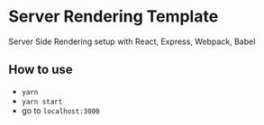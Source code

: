 # Server Rendering Template

Server Side Rendering setup with React, Express, Webpack, Babel

## How to use

- `yarn`
- `yarn start`
- go to `localhost:3000`